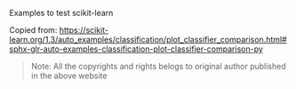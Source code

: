 Examples to test scikit-learn

Copied from: https://scikit-learn.org/1.3/auto_examples/classification/plot_classifier_comparison.html#sphx-glr-auto-examples-classification-plot-classifier-comparison-py


>Note: All the copyrights and rights belogs to original author published in the above website
